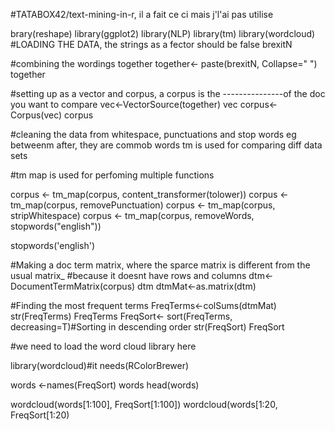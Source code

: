 #TATABOX42/text-mining-in-r, il a fait ce ci mais j'l'ai pas utilise

brary(reshape)
library(ggplot2)
library(NLP)
library(tm)
library(wordcloud)
#LOADING THE DATA, the strings as a fector should be false
brexitN

#combining the wordings together
together<- paste(brexitN, Collapse=" ")
together

#setting up as a vector and corpus, a corpus is the ---------------of the doc you want to compare
vec<-VectorSource(together)
vec
corpus<-Corpus(vec)
corpus


#cleaning the data from whitespace, punctuations and stop words eg betweenm after, they are commob words
tm is used for comparing diff data sets

#tm map is used for perfoming multiple functions

corpus <- tm_map(corpus, content_transformer(tolower))
corpus <- tm_map(corpus, removePunctuation)
corpus <- tm_map(corpus, stripWhitespace)
corpus <- tm_map(corpus, removeWords, stopwords("english"))

stopwords('english')


#Making a doc term matrix, where the sparce matrix is different from the usual matrix_
#because it doesnt have rows and columns
dtm<-DocumentTermMatrix(corpus)
dtm
dtmMat<-as.matrix(dtm)

#Finding the most frequent terms
FreqTerms<-colSums(dtmMat)
str(FreqTerms)
FreqTerms
FreqSort<- sort(FreqTerms, decreasing=T)#Sorting in descending order
str(FreqSort)
FreqSort

#we need to load the word cloud library here

library(wordcloud)#it needs(RColorBrewer)


words <-names(FreqSort)
words
head(words)

wordcloud(words[1:100], FreqSort[1:100])
wordcloud(words[1:20, FreqSort[1:20)
